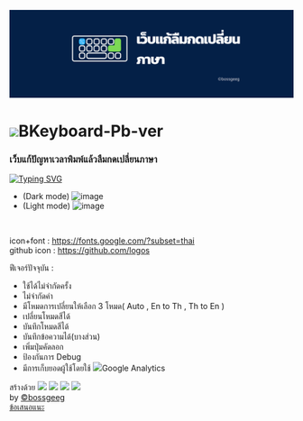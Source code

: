 <img src="https://github.com/BoszGTec/Bkeyboard-Full-Pb/blob/main/image/Banner%201.png" /> <br>
# <img src="https://github.com/Tbcsos/Bkeyboard-Full/blob/main/image/Logo.png" style="width:60px;" >BKeyboard-Pb-ver
### เว็บแก้ปัญหาเวลาพิมพ์แล้วลืมกดเปลี่ยนภาษา
[![Typing SVG](https://readme-typing-svg.herokuapp.com?color=%23818181&lines=lf.l.opk%2Cl%5Bkp;%E0%B8%AA%E0%B8%94%E0%B9%83%E0%B8%AA%E0%B9%83%E0%B8%99%E0%B8%A2%E0%B8%B2%E0%B8%A1%E0%B8%AA%E0%B8%9A%E0%B8%B2%E0%B8%A2)]()
+ (Dark mode)
![image](https://user-images.githubusercontent.com/85185684/145448294-dd817edf-c71d-4d6f-a30a-da9cdbb22842.png)
+ (Light mode)
![image](https://user-images.githubusercontent.com/85185684/145448329-894c61b9-d855-4c6e-a462-addd60590f52.png)
 <br>

icon+font : https://fonts.google.com/?subset=thai <br>
github icon : https://github.com/logos <br>

ฟีเจอร์ปัจจุบัน :
+ ใช้ได้ไม่จำกัดครั้ง
+ ไม่จำกัดคำ
+ มีโหมดการเปลี่ยนให้เลือก 3 โหมด( Auto , En to Th , Th to En )
+ เปลี่ยนโหมดสีได้
+ บันทึกโหมดสีได้
+ บันทึกข้อความได้(บางส่วน)
+ เพิ่มปุ่มคัดลอก
+ ป้องกันการ Debug
+ มีการเก็บยอดผู้ใช้โดยใช้ <img height=20px src="https://cdn.svgporn.com/logos/google-analytics.svg" />Google Analytics

สร้างด้วย <img height=30px src="https://camo.githubusercontent.com/d4dcf8fd2bf82734a52774ae132c387357221a5d144ef0356e52c66a2d9f41e9/68747470733a2f2f63646e2e737667706f726e2e636f6d2f6c6f676f732f76697375616c2d73747564696f2d636f64652e737667" />
<img height=30px src="https://camo.githubusercontent.com/0a6ef04b1c423027658e0a15df6296f8b93a76459be3adc5ce69df27eaed7575/68747470733a2f2f63646e2e737667706f726e2e636f6d2f6c6f676f732f68746d6c2d352e737667">
<img height=30px src="https://camo.githubusercontent.com/367dd0be4d8a115eea884c2794dd1ab8751034782a4cf9f0d0c1155fd984a7d0/68747470733a2f2f63646e2e737667706f726e2e636f6d2f6c6f676f732f6373732d332e737667" />
<img height=25px src="https://camo.githubusercontent.com/0c6adf0b34772f192a1c98b80ca013f2d69e954738b20062a114d9bbd245aab5/68747470733a2f2f63646e2e737667706f726e2e636f6d2f6c6f676f732f6a6176617363726970742e737667" />
<br>by [©bossgeeg](mailto:bossgeeg123456@gmail.com) <br/>
[ข้อเสนอแนะ](https://formfacade.com/headless/116384025839853762093/home/form/1FAIpQLScKyvIEqslTkbSPqZ7At32wHE0_H9p3JaAAXemBcbazuPMK1w)
